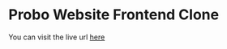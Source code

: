 # Probo Website Frontend Clone

You can visit the live url [here](https://mohdhuzaifa2.github.io/Probo/)
